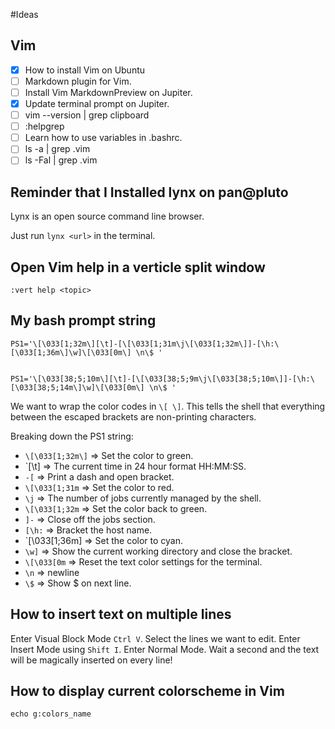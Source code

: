 #Ideas 

## Vim

- [x] How to install Vim on Ubuntu
- [ ] Markdown plugin for Vim.
- [ ] Install Vim MarkdownPreview on Jupiter.
- [x] Update terminal prompt on Jupiter.
- [ ] vim --version | grep clipboard
- [ ] :helpgrep <linebreak>
- [ ] Learn how to use variables in .bashrc.
- [ ] ls -a | grep .vim
- [ ] ls -Fal | grep .vim

## Reminder that I Installed lynx on pan@pluto

Lynx is an open source command line browser.

Just run `lynx <url>` in the terminal.

## Open Vim help in a verticle split window

```vim
:vert help <topic>
```

## My bash prompt string

```vim
PS1='\[\033[1;32m\][\t]-[\[\033[1;31m\j\[\033[1;32m\]]-[\h:\[\033[1;36m\]\w]\[\033[0m\] \n\$ '


PS1='\[\033[38;5;10m\][\t]-[\[\033[38;5;9m\j\[\033[38;5;10m\]]-[\h:\[\033[38;5;14m\]\w]\[\033[0m\] \n\$ '
```

We want to wrap the color codes in `\[ \]`. This tells the shell that everything between the escaped brackets are non-printing characters.

Breaking down the PS1 string:

- `\[\033[1;32m\]` => Set the color to green.
- `[\t] => The current time in 24 hour format HH:MM:SS.
- `-[` => Print a dash and open bracket.
- `\[\033[1;31m` => Set the color to red.
- `\j` => The number of jobs currently managed by the shell.
- `\[\033[1;32m` => Set the color back to green.
- `]-` => Close off the jobs section.
- `[\h:` => Bracket the host name.
- `\[\033[1;36m\] => Set the color to cyan.
- `\w]` => Show the current working directory and close the bracket.
- `\[\033[0m` => Reset the text color settings for the terminal.
- `\n` => newline
- `\$` => Show $ on next line.

## How to insert text on multiple lines

Enter Visual Block Mode `Ctrl V`.
Select the lines we want to edit.
Enter Insert Mode using `Shift I`.
Enter Normal Mode.
Wait a second and the text will be magically inserted on every line!

## How to display current colorscheme in Vim

```shell
echo g:colors_name
```
